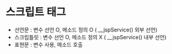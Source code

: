 # 스크립트 태그

- 선언문		: 변수 선언 O, 메소드 정의 O ( __jspService() 외부 선언)
- 스크립틀릿	: 변수 선언 O, 메소드 정의 X ( __jspService() 내부 선언)
- 표현문		: 변수 사용, 메소드 호출